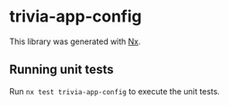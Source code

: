 # trivia-app-config

This library was generated with [Nx](https://nx.dev).

## Running unit tests

Run `nx test trivia-app-config` to execute the unit tests.
